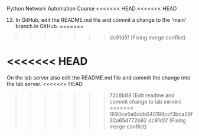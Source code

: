 Python Network Automation Course
<<<<<<< HEAD
<<<<<<< HEAD



12. In GitHub, edit the README.md file and commit a change to the 'main' branch in GitHub.
=======




>>>>>>> dc91d5f (Fixing merge conflict)

<<<<<<< HEAD
=======
On the lab server also edit the README.md file and commit the change into the lab server.
<<<<<<< HEAD
>>>>>>> 72c8b88 (Edit readme and commit change to lab server)
=======
>>>>>>> 1690ce5a6ddb640198ccf3bca26f32a65d772b92
>>>>>>> dc91d5f (Fixing merge conflict)
